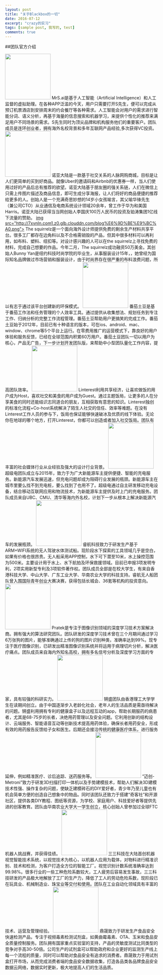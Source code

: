 ```yaml
---
layout: post
title: "关于Blackbox的一切"
date: 2016-07-12
excerpt: "crazy的实习"
tags: [sample post, 我写的, test]
comments: true
---
```

##团队官方介绍
<style type="text/css">
img{width:150px;height: 150px;text-align: center;}</style>
<a href="http://www.lagou.com/gongsi/121645.html"><img src="http://7xvnln.com1.z0.glb.clouddn.com/blogMrS.png"></a>
MrS.ai是基于人工智能（Artificial Intelligence）和人工监督的虚拟助理。在各种APP泛滥的今天，用户只需要打开S先生，便可以完成从预订机票酒店到安排周末的约会餐厅等各种需求。人工智能会对用户的需求进行智能分词、语义分析，再基于海量的信息搜索和机器学习，来提供个性化的推荐来满足用户不同场景的需求。S先生同时为顶尖品牌和机构服务他们的重要客户。团队成员是连环创业者，拥有海外名校背景和多年互联网产品经验,多次获得VC投资。 
<a href="http://www.nuoyadalu.com/"><img src="http://7xvnln.com1.z0.glb.clouddn.com/blog%E8%AF%BA%E4%BA%9A%E5%A4%A7%E9%99%86.png"></a>
诺亚大陆是一款基于社交关系的人脉网购商城，目标是让人们更简单的买到好商品。就像Uber的邀请码和Airbnb的优惠券一样，当人们使用过好的产品后总有推荐的欲望。诺亚大陆基于朋友圈的强关系链，人们在微信上只需上传图片描述及商品信息，即可生成分享海报，让人们将好的商品便捷的推荐给更多的人。创始人是一个充满奇思妙想的14岁小女孩喻言，其父喻华锋先生（兼公司CTO）从业通信及电商系统设计领域20余年，曾工作于华为和美国Harris。诺亚大陆已获得当当网创始人李国庆100万人民币的投资及铂涛集团1亿线下流量的赞助。 
<a href="https://thesquirrelz.com/">img src="http://7xvnln.com1.z0.glb.clouddn.com/blog%E6%9D%BE%E9%BC%A0.png"></a>
The squirrelz是一个面向海外设计师提供免费的剩余生产材料共享平台。很多工厂都存在边角料以及不合格需销毁的产品，但其中很多材料可以再利用，如布料、塑料、纽扣等。对设计感兴趣的人可以在the squirrelz上寻找免费的材料，完成自己想要的作品。今年二月，The squirrelz成功融资50万美金。其创始人Bunny Yan是纽约科技时尚学院的毕业生，从事服装设计15年，，她曾经为国际知名品牌做过市场营销和服装设计，由于时尚界存在很严重的布料浪费问题，所以有志于通过该平台创建新的环保模式。 
<a href="https://pomotodo.com/"><img src="http://7xvnln.com1.z0.glb.clouddn.com/blogpomotodo.png"></a>
番茄土豆是基于番茄工作法和任务管理的个人效率工具。通过提供从收集想法、规划任务到专注工作、归纳分析的完整工作流程管理。番茄土豆帮助用户更搞笑的完成工作。番茄土豆始于2012年，目前已有十种语言的版本，可在ios、android、mac、window、chrome等5个平台上运行。在零费用推广的运营模式下，靠良好的用户体验和服务反馈，已经在全球范围内积累60万用户。番茄土豆团队一切以用户为核心，产品无广告，下一步计划开发团队版，来帮助中小型团队量化工作内容，提高团队效率。 
<a href="http://linterest.com.cn/"><img src="http://7xvnln.com1.z0.glb.clouddn.com/blogLinterest.png"></a>
Linterest利用共享经济，让喜欢做饭的用户成为Host，喜欢社交和美食的用户成为Guest。通过主题饭局，让更多的人在分享美食的同时还能结识志同道合的朋友，互相获取有意思的知识。Linterest独创的标准化流程+Co-host系统解决了陌生人社交的信任、效率等难题。在没有Linterest工作人员的参与下，饭局也保证能够快速破冰及优质的线下体验。无论你在地球的哪个地方，打开Linterest，你都可以创造或者加入社交饭局。团队有丰富的社会媒体行业从业经验及强大的设计行业背景。 
<a href="#"><img src="http://7xvnln.com1.z0.glb.clouddn.com/blog%E8%B6%85%E7%BA%A7%E7%94%B5.png"></a>
超级电团队成立与2015年，致力于为广大新能源车主提供便捷、智能的充电服务。新能源汽车发展迅速，但充电问题却成为阻碍行业发展的瓶颈。新能源车主在城市里要么找不到充电桩，要么找到了也用不了。超级电通过自主研发移动充电设备，结合移动互联网应用和物流技术，为新能源车主提供及时上门的充电服务。团队成员来自UBC、CMU、清华等海内外名校，计划下一步从根本上解决新能源汽车的发展瓶颈。 
<a href="#"><img src="http://7xvnln.com1.z0.glb.clouddn.com/blog%E7%9D%BF%E8%88%AA.png"></a>
睿航科技致力于研发生产基于ARM+WIFI系统的无人驾驶水体测试船。现阶段水下探索的工具领域几乎是空白，如果有价格也很昂贵。无人船采用APP控制，水下可下潜至10米，水上操控范围为500米。主要设计用于水上、水下航拍及环保救援领域。目前已申报3项发明专利，2项实用新型专利及3项软件著作权。团队成员全部是在校大学生，有来自香港科技大学、中山大学、广东工业大学、华南农业大学的科技支持。睿航无人船团队曾入围国际青年创业大赛决赛，获得包括长城会、36氪等机构的投资意向。 
<a href="#"><img src="http://7xvnln.com1.z0.glb.clouddn.com/blogpratek.png"></a>
Pratek是专注于图像识别领域的深度学习技术方案解决商。拥有强大的算法研究团队。团队研发的深度学习技术曾在三个月期间通过学习6万张狗的图片，能够准确通过上传的狗的图片识别种类，准确率达到99%。现专注于医疗图像识别，已研发出精准图像识别系统并将运用于病理切片分析，解决医疗痛点。团队成员来自海内外知名高校，拥有多名信号分析及深度学习方面的专家，具有较强的科研实力。 
<img src="http://7xvnln.com1.z0.glb.clouddn.com/blogsmart%20pillbox.png">
锵盛团队由香港理工大学学生在读期间创立。由于中国逐渐步入老龄化社会，老年人的生活品质是需亟待解决的问题。锵盛利用拥有专利的健康盒子以及远程互动的app，帮助长期服药的病患者，尤其是68-75岁的长者，决绝用药管理以及安全问题。它利用创新的结构设计、云端服务、智能语音互动等创新技术提高用药体验，确保长者用药安全，形成有效的用药报告反馈给子女和医生。后期还会接洽传统的健康医疗体系，进行服务延伸，例如精准医疗、诊后追踪、送药服务等。 
<img src="http://7xvnln.com1.z0.glb.clouddn.com/blogMetroni.png">
“迈创-Metroni”致力于研发3D扫描打印一体机以及手势建模技术，帮助人们解决3D建模技术性强、操作复杂的问题，使缺乏建模砖石的DIY爱好者，青少年乃至儿童也有机会简单方便的创造自己想象中的物品。同时该团队还致力于搭建“奇客社”和开源社区，提供各类DIY教程、图纸等资源，为学校、家庭用户、科技爱好者等提供先进的创客教育。团队由华南农业大学大一学生创立，核心创始人曾参加过全球FTC机器人挑战赛，并获得佳绩。 
<img src="http://7xvnln.com1.z0.glb.clouddn.com/blogSANSAN.png">
三三科技在大陆首创机器视觉智能技术系统，以视觉技术为核心，以机器人应用为载体，对物料进行精准识别、技术和检测，为客户打造全方位的智能工厂。视觉识别计数系统准确率达到99.98%。很多行业的一些工种危险系数较大，工人疲劳后容易发生事故，三三科技研发的产品极大地解放了工厂的生产力，降低了工人的劳动危险系数，现阶段已在玩具业、机械制造业、珠宝业等交付和使用。团队在工业自动化领域具有丰富的技术、运营及管理经验。 
<img src="http://7xvnln.com1.z0.glb.clouddn.com/blog%E9%BC%8E%E6%99%9F%E9%A3%9F%E5%93%81.png">
鼎晟致力于研发生产食品安全快速检测产品，专注于视频毒素检测试剂盒，如黄曲霉毒素、OTA、玉米和食品安全质量控制服务。团队拥有国家重点实验室的支持，产品的灵敏度测试比同类型的竞争对手高30-50倍。公司生产的试剂盒可以帮助政府和企业更好的监测生产线上每一个流程的质量，同时可以帮助对食品安全有追求的消费者。鼎晟致力于用试剂盒打开市场，从而完成消费者端的食品安全数据收集，打造各品类各品牌食品安全数据云网络，数据实时更新，极大地提高人们的生活品质。 